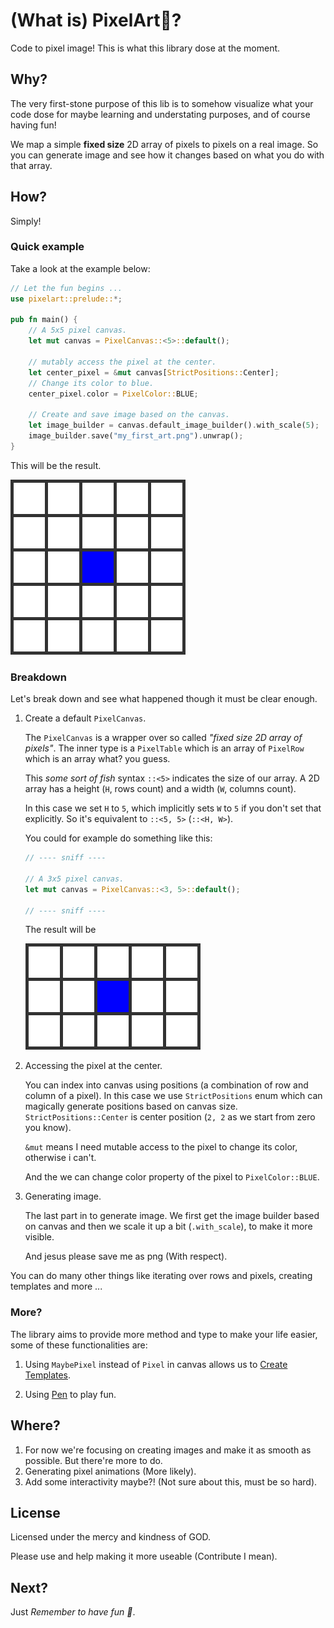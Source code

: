 # (What is) PixelArt👾?

Code to pixel image! This is what this library dose at the moment.

## Why?

The very first-stone purpose of this lib is to somehow visualize what your code
dose for maybe learning and understating purposes, and of course having fun!

We map a simple **fixed size** 2D array of pixels to pixels on a real image. So you
can generate image and see how it changes based on what you do with that array.

## How?

Simply!

### Quick example

Take a look at the example below:

```rust
// Let the fun begins ...
use pixelart::prelude::*;

pub fn main() {
    // A 5x5 pixel canvas.
    let mut canvas = PixelCanvas::<5>::default();

    // mutably access the pixel at the center.
    let center_pixel = &mut canvas[StrictPositions::Center];
    // Change its color to blue.
    center_pixel.color = PixelColor::BLUE;

    // Create and save image based on the canvas.
    let image_builder = canvas.default_image_builder().with_scale(5);
    image_builder.save("my_first_art.png").unwrap();
}

```

This will be the result.

![Your first art](arts/my_first_art.png)

### Breakdown

Let's break down and see what happened though it must be clear enough.

1. Create a default `PixelCanvas`.

    The `PixelCanvas` is a wrapper over so called _"fixed size 2D array of pixels"_.
    The inner type is a `PixelTable` which is an array of `PixelRow` which is an array what? you guess.

    This _some sort of fish_ syntax `::<5>` indicates the size of our array. A 2D array
    has a height (`H`, rows count) and a width (`W`, columns count).

    In this case we set `H` to `5`, which implicitly sets `W` to `5` if you don't set
    that explicitly. So it's equivalent to `::<5, 5>` (`::<H, W>`).

    You could for example do something like this:

    ```rust
    // ---- sniff ----

    // A 3x5 pixel canvas.
    let mut canvas = PixelCanvas::<3, 5>::default();

    // ---- sniff ----
    ```

    The result will be

    ![Your mini first art](arts/my_mini_first_art.png)

2. Accessing the pixel at the center.

    You can index into canvas using positions (a combination of row and column of a pixel). In this case we use `StrictPositions` enum which can magically generate
    positions based on canvas size. `StrictPositions::Center` is center position (`2, 2` as we start from zero you know).

    `&mut` means I need mutable access to the pixel to change its color, otherwise i can't.

    And the we can change color property of the pixel to `PixelColor::BLUE`.

3. Generating image.

   The last part in to generate image. We first get the image builder based on canvas
   and then we scale it up a bit (`.with_scale`), to make it more visible.

   And jesus please save me as png (With respect).

You can do many other things like iterating over rows and pixels, creating templates and more ...

### More?

The library aims to provide more method and type to make your life easier, some of these functionalities are:

1. Using `MaybePixel` instead of `Pixel` in canvas allows us to [Create Templates](src/pixels/canvas/drawable.rs#L108-L179).

2. Using [Pen](src/pixels/canvas/pen.rs#L247-L289) to play fun.

## Where?

1. For now we're focusing on creating images and make it as smooth as possible. But there're more to do.
2. Generating pixel animations (More likely).
3. Add some interactivity maybe?! (Not sure about this, must be so hard).

## License

Licensed under the mercy and kindness of GOD.

Please use and help making it more useable (Contribute I mean).

## Next?

Just _Remember to have fun 🍟_.

